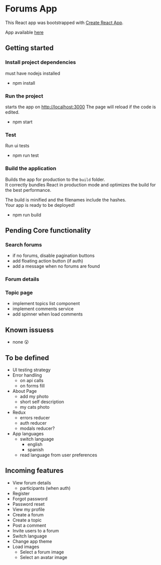 # Forums App

This React app was bootstrapped with [Create React App](https://github.com/facebook/create-react-app).

App available [here](https://forums-app.herokuapp.com/)

## Getting started

### Install project dependencies

must have nodejs installed

- npm install

### Run the project

starts the app on [http://localhost:3000](http://localhost:3000)
The page will reload if the code is edited.

- npm start

### Test

Run ui tests

- npm run test

### Build the application

Builds the app for production to the `build` folder.\
It correctly bundles React in production mode and optimizes the build for the best performance.

The build is minified and the filenames include the hashes.\
Your app is ready to be deployed!

- npm run build

## Pending Core functionality

### Search forums

- if no forums, disable pagination buttons
- add floating action button (if auth)
- add a message when no forums are found

### Forum details

### Topic page

- implement topics list component
- implement comments service
- add spinner when load comments

## Known issuess

- none 😮

## To be defined

- UI testing strategy
- Error handling
  - on api calls
  - on forms fill
- About Page
  - add my photo
  - short self description
  - my cats photo
- Redux
  - errors reducer
  - auth reducer
  - modals reducer?
- App languages
  - switch language
    - english
    - spanish
  - read language from user preferences

## Incoming features

- View forum details
  - participants (when auth)
- Register
- Forgot password
- Password reset
- View my profile
- Create a forum
- Create a topic
- Post a comment
- Invite users to a forum
- Switch language
- Change app theme
- Load images
  - Select a forum image
  - Select an avatar image
